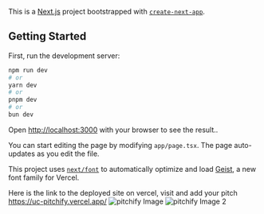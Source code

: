 This is a [Next.js](https://nextjs.org) project bootstrapped with [`create-next-app`](https://nextjs.org/docs/app/api-reference/cli/create-next-app).

## Getting Started

First, run the development server:

```bash
npm run dev
# or
yarn dev
# or
pnpm dev
# or
bun dev
```

Open [http://localhost:3000](http://localhost:3000) with your browser to see the result..

You can start editing the page by modifying `app/page.tsx`. The page auto-updates as you edit the file.

This project uses [`next/font`](https://nextjs.org/docs/app/building-your-application/optimizing/fonts) to automatically optimize and load [Geist](https://vercel.com/font), a new font family for Vercel.



Here is the link to the deployed site on vercel, visit and add your pitch https://uc-pitchify.vercel.app/
![pitchify Image](https://github.com/user-attachments/assets/13a93525-fc06-4f22-b400-0388d150ac50)
![pitchify Image 2](https://github.com/user-attachments/assets/090453e9-6311-42e4-929e-db0b94d21d27)
